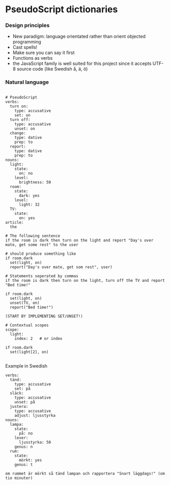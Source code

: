 # PseudoScript dictionaries #

### Design principles ###

* New paradigm: language orientated rather than orient objected programming
* Cast spells!
* Make sure you can say it first
* Functions as verbs
* the JavaScript family is well suited for this project since it accepts UTF-8 source code (like Swedish å, ä, ö)

### Natural language ###
```

# PseudoScript
verbs:
  turn on:
    type: accusative
    set: on
  turn off:
    type: accusative
    unset: on
  change:
    type: dative
    prep: to
  report:
    type: dative
    prep: to
nouns:
  light:
    state:
      on: no
    level:
      brightness: 50
  room:
    state:
      dark: yes
    level:
      light: 32
  TV:
    state:
      on: yes
article:
  the

# The following sentence
if the room is dark then turn on the light and report "Day's over mate, get some rest" to the user

# should produce something like
if room.dark
  set(light, on)
  report("Day's over mate, get som rest", user)
  
# Statements seperated by commas
if the room is dark then turn on the light, turn off the TV and report "Bed time!"

if room.dark
  set(light, on)
  unset(TV, on)
  report("Bed time!")
  
(START BY IMPLEMENTING SET/UNSET!)

# Contextual scopes
scope:
  light:
    index: 2   # or index

if room.dark
  set(light[2], on)
    

```

Example in Swedish
```
verbs:
  tänd:
    type: accusative
    set: på
  släck:
    type: accusative
    unset: på
  justera:
    type: accusative
    adjust: ljusstyrka
nouns:
  lampa:
    state:
      på: no
    lever:
      ljusstyrka: 50
    genus: n
  rum:
    state:
      mörkt: yes
    genus: t    
    
om rummet är mörkt så tänd lampan och rapportera "Snart läggdags!" (om tio minuter)
```